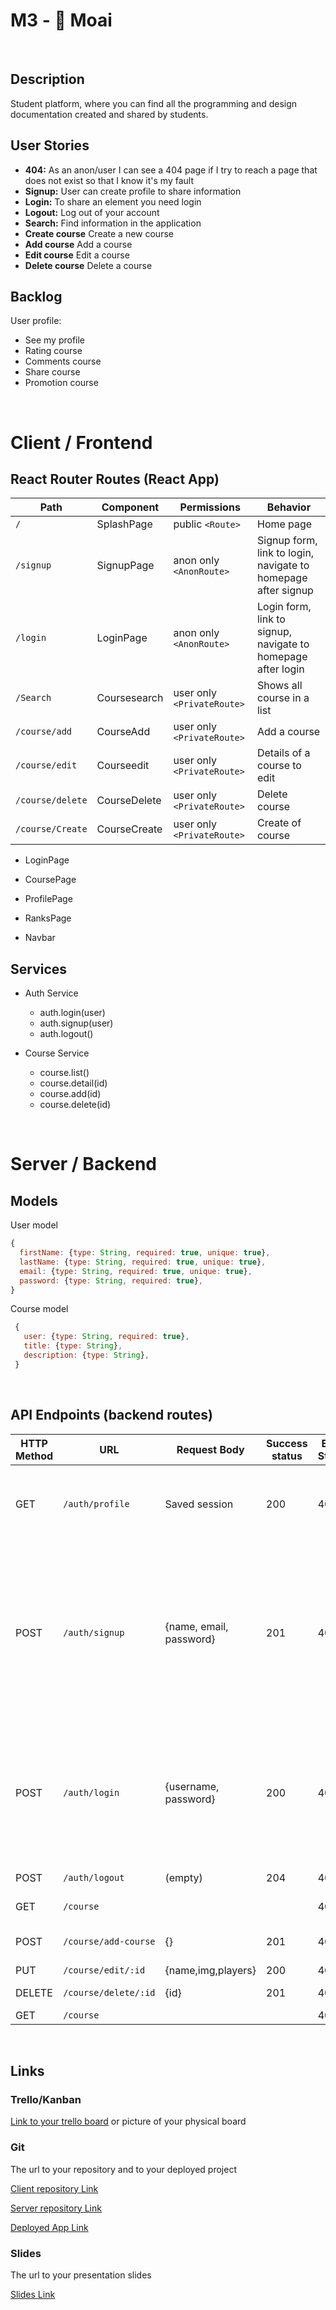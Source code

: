 # M3 - 🗿 Moai

<br>

## Description

Student platform, where you can find all the programming and design documentation created and shared by students.

## User Stories

-  **404:** As an anon/user I can see a 404 page if I try to reach a page that does not exist so that I know it's my fault
-  **Signup:** User can create profile to share information
-  **Login:** To share an element you need login
-  **Logout:** Log out of your account
-  **Search:** Find information in the application
-  **Create course** Create a new course
-  **Add course** Add a course
-  **Edit course** Edit a course
-  **Delete course** Delete a course


## Backlog

User profile:
- See my profile
- Rating course
- Comments course
- Share course
- Promotion course


<br>


# Client / Frontend

## React Router Routes (React App)
| Path                      | Component            | Permissions                 | Behavior                                                     |
| ------------------------- | -------------------- | --------------------------- | ------------------------------------------------------------ |
| `/`                       | SplashPage           | public `<Route>`            | Home page                                                    |
| `/signup`                 | SignupPage           | anon only  `<AnonRoute>`    | Signup form, link to login, navigate to homepage after signup|
| `/login`                  | LoginPage            | anon only `<AnonRoute>`     | Login form, link to signup, navigate to homepage after login |
| `/Search`                 | Coursesearch         | user only `<PrivateRoute>`  | Shows all course in a list                                |
| `/course/add`             | CourseAdd            | user only `<PrivateRoute>`  | Add a course                                              |
| `/course/edit`            | Courseedit           | user only `<PrivateRoute>`  | Details of a course to edit                               |
| `/course/delete`          | CourseDelete         | user only `<PrivateRoute>`  | Delete course                                             |
| `/course/Create`          | CourseCreate         | user only  `<PrivateRoute>` | Create of course                                          |


- LoginPage

- CoursePage

- ProfilePage

- RanksPage

- Navbar


## Services

- Auth Service
  - auth.login(user)
  - auth.signup(user)
  - auth.logout()

- Course Service
  - course.list()
  - course.detail(id)
  - course.add(id)
  - course.delete(id)
  


<br>


# Server / Backend


## Models

User model

```javascript
{
  firstName: {type: String, required: true, unique: true},
  lastName: {type: String, required: true, unique: true},
  email: {type: String, required: true, unique: true},
  password: {type: String, required: true},
}
```



Course model

```javascript
 {
   user: {type: String, required: true},
   title: {type: String},
   description: {type: String},
 }
```


<br>


## API Endpoints (backend routes)

| HTTP Method | URL                         | Request Body                 | Success status | Error Status | Description                                                  |
| ----------- | --------------------------- | ---------------------------- | -------------- | ------------ | ------------------------------------------------------------ |
| GET         | `/auth/profile    `           | Saved session                | 200            | 404          | Check if user is logged in and return profile page           |
| POST        | `/auth/signup`                | {name, email, password}      | 201            | 404          | Checks if fields not empty (422) and user not exists (409), then create user with encrypted password, and store user in session |
| POST        | `/auth/login`                 | {username, password}         | 200            | 401          | Checks if fields not empty (422), if user exists (404), and if password matches (404), then stores user in session |
| POST        | `/auth/logout`                | (empty)                      | 204            | 400          | Logs out the user                                            |
| GET         | `/course`                     |                              |                | 400          | Show all course                                        |
| POST        | `/course/add-course`          | {}                           | 201            | 400          | Create and save a new course                            |
| PUT         | `/course/edit/:id`            | {name,img,players}           | 200            | 400          | edit course                                             |
| DELETE      | `/course/delete/:id`          | {id}                         | 201            | 400          | delete course                                            |
| GET         | `/course`                    |                              |                | 400            | show 


<br>

## Links

### Trello/Kanban

[Link to your trello board](https://trello.com/b/veWRyu9x/m3-project-%F0%9F%97%BF-moai) 
or picture of your physical board

### Git

The url to your repository and to your deployed project

[Client repository Link](https://github.com/Rodrigohernandezsan/client-moai)

[Server repository Link](https://github.com/Rodrigohernandezsan/server-moai)

[Deployed App Link](http://heroku.com)

### Slides

The url to your presentation slides

[Slides Link](http://slides.com)




